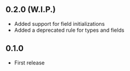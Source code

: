 ## 0.2.0  (W.I.P.)
- Added support for field initializations
- Added a deprecated rule for types and fields

## 0.1.0
- First release